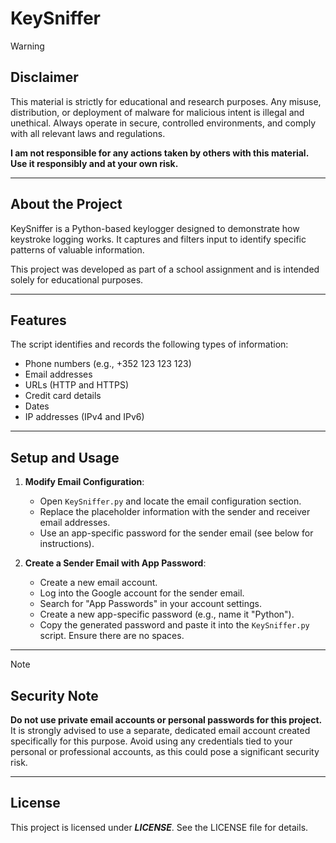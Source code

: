# KeySniffer

>[!Warning]
>## Disclaimer
>This material is strictly for educational and research purposes. Any misuse, distribution, or deployment of malware for malicious intent is illegal and unethical. Always operate in secure, controlled environments, and comply with all relevant laws and regulations.
>
>**I am not responsible for any actions taken by others with this material. Use it responsibly and at your own risk.**

---

## About the Project
KeySniffer is a Python-based keylogger designed to demonstrate how keystroke logging works. It captures and filters input to identify specific patterns of valuable information. 

This project was developed as part of a school assignment and is intended solely for educational purposes.

---

## Features
The script identifies and records the following types of information:
- Phone numbers (e.g., +352 123 123 123)
- Email addresses
- URLs (HTTP and HTTPS)
- Credit card details
- Dates
- IP addresses (IPv4 and IPv6)

---

## Setup and Usage

1. **Modify Email Configuration**:
   - Open `KeySniffer.py` and locate the email configuration section.
   - Replace the placeholder information with the sender and receiver email addresses.
   - Use an app-specific password for the sender email (see below for instructions).

2. **Create a Sender Email with App Password**:
   - Create a new email account.
   - Log into the Google account for the sender email.
   - Search for "App Passwords" in your account settings.
   - Create a new app-specific password (e.g., name it "Python").
   - Copy the generated password and paste it into the `KeySniffer.py` script. Ensure there are no spaces.

---

>[!NOTE]
>## Security Note
>**Do not use private email accounts or personal passwords for this project.** It is strongly advised to use a separate, dedicated email account created specifically for this purpose. Avoid using any credentials tied to your personal or professional accounts, as this could pose a significant security risk.

---

## License
This project is licensed under ***LICENSE***. See the LICENSE file for details.
